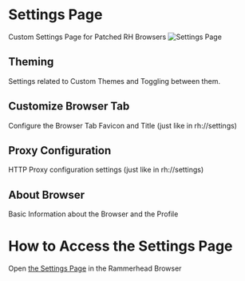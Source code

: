 # Settings Page
Custom Settings Page for Patched RH Browsers
![Settings Page](https://user-images.githubusercontent.com/60702045/208827649-3a061b17-8861-459a-b656-a86b9c071ddb.png)

Theming
-----------
Settings related to Custom Themes and Toggling between them.

Customize Browser Tab
-----------
Configure the Browser Tab Favicon and Title (just like in rh://settings)

Proxy Configuration
-----------
HTTP Proxy configuration settings (just like in rh://settings)

About Browser
-----------
Basic Information about the Browser and the Profile

# How to Access the Settings Page
Open [the Settings Page](https://rh.settings.lhost.dev/settings`) in the Rammerhead Browser
